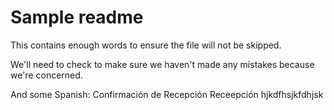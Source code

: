 # Sample readme

This contains enough words to ensure the file will not be skipped.

We'll need to check to make sure we haven't made any mistakes because we're concerned.

And some Spanish:
Confirmación de Recepción
Receepción
hjkdfhsjkfdhjsk
